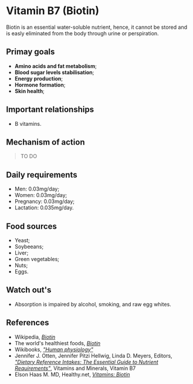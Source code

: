 # Vitamin B7 (Biotin)
Biotin is an essential water-soluble nutrient, hence, it cannot be stored and is easly eliminated from the body through urine or perspiration.

## Primay goals
- __Amino acids and fat metabolism__;
- __Blood sugar levels stabilisation__;
- __Energy production__;
- __Hormone formation__;
- __Skin health__;

## Important relationships
- B vitamins.

## Mechanism of action
> TO DO

## Daily requirements
- Men: 0.03mg/day;
- Women: 0.03mg/day;
- Pregnancy: 0.03mg/day;
- Lactation: 0.035mg/day.

## Food sources
- Yeast;
- Soybeeans;
- Liver;
- Green vegetables;
- Nuts;
- Eggs.

## Watch out's
- Absorption is impaired by alcohol, smoking, and raw egg whites.

## References
- Wikipedia, [_Biotin_](https://en.wikipedia.org/wiki/Biotin)
- The world's healthiest foods, [_Biotin_](http://www.whfoods.com/genpage.php?tname=nutrient&dbid=42)
- Wikibooks, [_"Human physiology"_](https://en.Wikibooks.org/wiki/Human_Physiology/Nutrition#Vitamins)
- Jennifer J. Otten, Jennifer Pitzi Hellwig, Linda D. Meyers, Editors, 
[_"Dietary Reference Intakes: The Essential Guide to Nutrient Requirements"_](https://www.amazon.com/Dietary-Reference-Intakes-Essential-Requirements/dp/0309157420), Vitamins and Minerals, Vitamin B7
- Elson Haas M. MD, Healthy.net, [_Vitamins: Biotin_](http://www.healthy.net/Health/Article/Biotin/2130)
